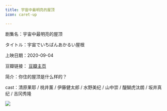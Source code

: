 ```yaml
---
title: 宇宙中最明亮的屋顶
icon: caret-up

---
```


剧集名：宇宙中最明亮的屋顶

タイトル：宇宙でいちばんあかるい屋根

上映日期：2020-09-04

豆瓣链接： [豆瓣主页](https://movie.douban.com/subject/34800470/)

简介：你住的屋顶是什么样的？

cast：清原果耶 / 桃井薰 / 伊藤健太郎 / 水野美纪 / 山中崇  / 醍醐虎汰朗 / 坂井真纪 / 吉冈秀隆

![](https://listpic.tsgsanjiao.com/movie/2020/2020yzzzmldwd.jpg)